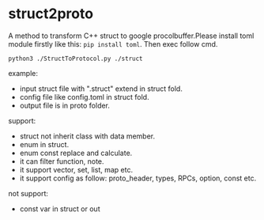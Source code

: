 # struct2proto
A method to transform C++ struct to google procolbuffer.Please install toml module firstly like this: `pip install toml`.
Then exec follow cmd.

```shell
python3 ./StructToProtocol.py ./struct
```

example:
+ input struct file with ".struct" extend in struct fold.
+ config file like config.toml in struct fold.
+ output file is in proto folder.

support:
+ struct not inherit class with data member.
+ enum in struct.
+ enum const replace and calculate.
+ it can filter function, note.
+ it support vector, set, list, map etc.
+ it support config as follow: proto\_header, types, RPCs, option, const etc.

not support:
+ const var in struct or out
